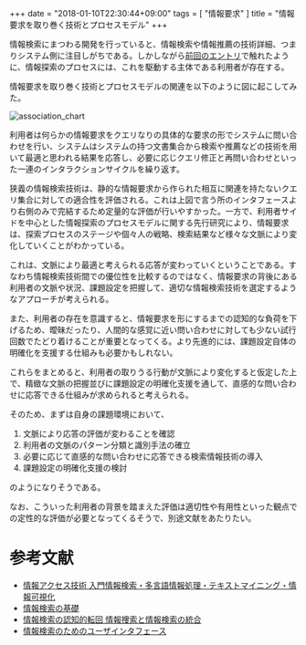 +++
date = "2018-01-10T22:30:44+09:00"
tags = [ "情報要求" ]
title = "情報要求を取り巻く技術とプロセスモデル"
+++

情報検索にまつわる開発を行っていると、情報検索や情報推薦の技術詳細、つまりシステム側に注目しがちである。しかしながら[前回のエントリ](/blog/2018/01/07/information-retrieval-process-model/)で触れたように、情報探索のプロセスには、これを駆動する主体である利用者が存在する。

情報要求を取り巻く技術とプロセスモデルの関連を以下のように図に起こしてみた。

![association_chart](/images/2018/01/association_chart.jpg)

利用者は何らかの情報要求をクエリなりの具体的な要求の形でシステムに問い合わせを行い、システムはシステムの持つ文書集合から検索や推薦などの技術を用いて最適と思われる結果を応答し、必要に応じクエリ修正と再問い合わせといった一連のインタラクションサイクルを繰り返す。

狭義の情報検索技術は、静的な情報要求から作られた相互に関連を持たないクエリ集合に対しての適合性を評価される。これは上図で言う所のインタフェースより右側のみで完結するため定量的な評価が行いやすかった。一方で、利用者サイドを中心とした情報探索のプロセスモデルに関する先行研究により、情報要求は、探索プロセスのステージや個々人の戦略、検索結果など様々な文脈により変化していくことがわかっている。

これは、文脈により最適と考えられる応答が変わっていくということである。すなわち情報検索技術間での優位性を比較するのではなく、情報要求の背後にある利用者の文脈や状況、課題設定を把握して、適切な情報検索技術を選定するようなアプローチが考えられる。

また、利用者の存在を意識すると、情報要求を形にするまでの認知的な負荷を下げるため、曖昧だったり、人間的な感覚に近い問い合わせに対しても少ない試行回数でたどり着けることが重要となってくる。より先進的には、課題設定自体の明確化を支援する仕組みも必要かもしれない。

これらをまとめると、利用者の取りうる行動が文脈により変化すると仮定した上で、精緻な文脈の把握並びに課題設定の明確化支援を通して、直感的な問い合わせに応答できる仕組みが求められると考えられる。

そのため、まずは自身の課題環境において、

1. 文脈により応答の評価が変わることを確認
2. 利用者の文脈のパターン分類と識別手法の確立
3. 必要に応じて直感的な問い合わせに応答できる検索情報技術の導入
4. 課題設定の明確化支援の検討

のようになりそうである。

なお、こういった利用者の背景を踏まえた評価は適切性や有用性といった観点での定性的な評価が必要となってくるそうで、別途文献をあたりたい。

# 参考文献

- [情報アクセス技術 入門情報検索・多言語情報処理・テキストマイニング・情報可視化](https://www.amazon.co.jp/gp/product/4627880413/ref=as_li_tl?ie=UTF8&tag=monochromeg03-22&camp=247&creative=1211&linkCode=as2&creativeASIN=4627880413&linkId=a57f9faa8a91d8a51737221a6091fece)
- [情報検索の基礎](https://www.amazon.co.jp/gp/product/4320123220/ref=as_li_tl?ie=UTF8&tag=monochromeg03-22&camp=247&creative=1211&linkCode=as2&creativeASIN=4320123220&linkId=f2c094585f559eb5aec872a20156a9e9)
- [情報検索の認知的転回 情報捜索と情報検索の統合](https://www.amazon.co.jp/gp/product/462107945X/ref=as_li_tl?ie=UTF8&tag=monochromeg03-22&camp=247&creative=1211&linkCode=as2&creativeASIN=462107945X&linkId=94ea14dfc676d38fc81f18d6de787f65)
- [情報検索のためのユーザインタフェース](https://www.amazon.co.jp/gp/product/4320122801/ref=as_li_qf_sp_asin_il_tl?ie=UTF8&tag=monochromeg03-22&camp=247&creative=1211&linkCode=as2&creativeASIN=4320122801&linkId=89464f76e3622a9a8086ad4e0e0a36d5)
